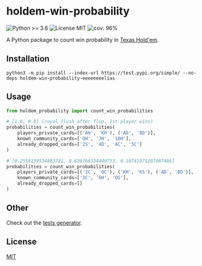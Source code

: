 # holdem-win-probability

![Python >= 3.6](https://img.shields.io/badge/python->=3.6-blue)
![License MIT](https://img.shields.io/badge/license-MIT-green)
![cov: 96%](https://img.shields.io/badge/codecov-96%25-brightgreen)

A Python package to count win probability in [Texas Hold'em](https://en.wikipedia.org/wiki/Texas_hold_%27em).

## Installation
```
python3 -m pip install --index-url https://test.pypi.org/simple/ --no-deps holdem-win-probability-eeeeeeeelias
```

## Usage
```python
from holdem_probability import count_win_probabilities

# [1.0, 0.0] (royal flush after flop, 1st player wins)
probabilities = count_win_probabilities(
    players_private_cards=[('AH', 'KH'), ('AD', '8D')],
    known_community_cards=['QH', 'JH', '10H'],
    already_dropped_cards=['2S', '4D', 'AC', '5C']
)

# [0.2558139534883721, 0.636766334440753, 0.10741971207087486]
probabilities = count_win_probabilities(
    players_private_cards=[('2C', 'QC'), ('KH', 'KS'), ('AD', '8D')],
    known_community_cards=['3C', '6H', 'QS'],
    already_dropped_cards=[]
)
```

## Other
Check out the [tests generator](https://github.com/eeeeeeeelias/holdem-win-probability/blob/trunk/src/holdem_probability/generator_of_tests.py).

## License
[MIT](https://choosealicense.com/licenses/mit/)
